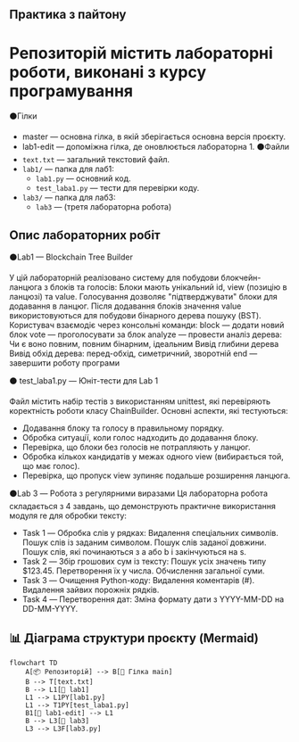 ## Практика з пайтону
# Репозиторій містить лабораторні роботи, виконані з курсу програмування 


 ⚫Гілки
- master — основна гілка, в якій зберігається основна версія проєкту.
- lab1-edit — допоміжна гілка, де оновлюється лабораторна 1.
 ⚫Файли 
- `text.txt` — загальний текстовий файл.
- `lab1/` — папка для лаб1:
  - `lab1.py` — основний код.
  - `test_laba1.py` — тести для перевірки коду.
- `lab3/` — папка для лаб3:
  - `lab3` — (третя лабораторна робота)
## Опис лабораторних робіт

 ⚫Lab1 — Blockchain Tree Builder

У цій лабораторній реалізовано систему для побудови блокчейн-ланцюга з блоків та голосів:
Блоки мають унікальний id, view (позицію в ланцюзі) та value.
Голосування дозволяє "підтверджувати" блоки для додавання в ланцюг.
Після додавання блоків значення value використовуються для побудови бінарного дерева пошуку (BST).
Користувач взаємодіє через консольні команди:
block — додати новий блок
vote — проголосувати за блок
analyze — провести аналіз дерева:
Чи є воно повним, повним бінарним, ідеальним
Вивід глибини дерева
Вивід обхід дерева: перед-обхід, симетричний, зворотній
end — завершити роботу програми

 ⚫ test_laba1.py — Юніт-тести для Lab 1

Файл містить набір тестів з використанням unittest, які перевіряють коректність роботи класу ChainBuilder.
Основні аспекти, які тестуються:
- Додавання блоку та голосу в правильному порядку.
- Обробка ситуації, коли голос надходить до додавання блоку.
- Перевірка, що блоки без голосів не потрапляють у ланцюг.
- Обробка кількох кандидатів у межах одного view (вибирається той, що має голос).
- Перевірка, що пропуск view зупиняє подальше розширення ланцюга.

 ⚫Lab 3 — Робота з регулярними виразами
Ця лабораторна робота складається з 4 завдань, що демонструють практичне використання модуля re для обробки тексту:

- Task 1 — Обробка слів у рядках:
Видалення спеціальних символів.
Пошук слів із заданим символом.
Пошук слів заданої довжини.
Пошук слів, які починаються з a або b і закінчуються на s.
- Task 2 — Збір грошових сум із тексту:
Пошук усіх значень типу $123.45.
Перетворення їх у числа.
Обчислення загальної суми.
- Task 3 — Очищення Python-коду:
Видалення коментарів (#).
Видалення зайвих порожніх рядків.
- Task 4 — Перетворення дат:
Зміна формату дати з YYYY-MM-DD на DD-MM-YYYY.


## 📊 Діаграма структури проєкту (Mermaid)

```mermaid
flowchart TD
    A[📦 Репозиторій] --> B[🌿 Гілка main]
    B --> T[text.txt]
    B --> L1[📁 lab1]
    L1 --> L1PY[lab1.py]
    L1 --> T1PY[test_laba1.py]
    B1[🌿 lab1-edit] --> L1
    B --> L3[📁 lab3]
    L3 --> L3F[lab3.py]
